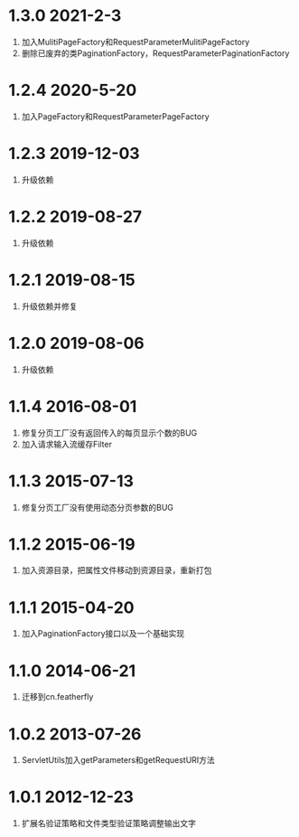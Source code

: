 # 1.3.0 2021-2-3
1. 加入MulitiPageFactory和RequestParameterMulitiPageFactory
2. 删除已废弃的类PaginationFactory，RequestParameterPaginationFactory
    
# 1.2.4 2020-5-20
1. 加入PageFactory和RequestParameterPageFactory
    
# 1.2.3 2019-12-03
1. 升级依赖
    
# 1.2.2 2019-08-27
1. 升级依赖
    
# 1.2.1 2019-08-15 
1. 升级依赖并修复
    
# 1.2.0 2019-08-06
1. 升级依赖

# 1.1.4 2016-08-01
1. 修复分页工厂没有返回传入的每页显示个数的BUG
2. 加入请求输入流缓存Filter
    
# 1.1.3 2015-07-13 
1. 修复分页工厂没有使用动态分页参数的BUG
	
# 1.1.2 2015-06-19
1. 加入资源目录，把属性文件移动到资源目录，重新打包
	
# 1.1.1 2015-04-20
1. 加入PaginationFactory接口以及一个基础实现

# 1.1.0 2014-06-21
1. 迁移到cn.featherfly
	
# 1.0.2 2013-07-26
1. ServletUtils加入getParameters和getRequestURI方法

# 1.0.1 2012-12-23
1. 扩展名验证策略和文件类型验证策略调整输出文字
